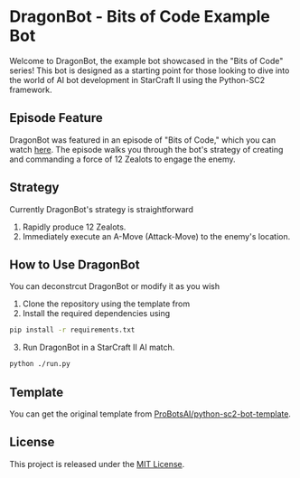 # DragonBot - Bits of Code Example Bot

Welcome to DragonBot, the example bot showcased in the "Bits of Code" series! This bot is designed as a starting point for those looking to dive into the world of AI bot development in StarCraft II using the Python-SC2 framework.

## Episode Feature
DragonBot was featured in an episode of "Bits of Code," which you can watch [here](https://www.youtube.com/playlist?list=PLN2WDx0iwG9V2BehVgv-tg_U0OcrWAdKP). The episode walks you through the bot's strategy of creating and commanding a force of 12 Zealots to engage the enemy.

## Strategy
Currently DragonBot's strategy is straightforward
1. Rapidly produce 12 Zealots.
2. Immediately execute an A-Move (Attack-Move) to the enemy's location.

## How to Use DragonBot
You can deconstrcut DragonBot or modify it as you wish
1. Clone the repository using the template from 
2. Install the required dependencies using 
```bash 
pip install -r requirements.txt 
```
3. Run DragonBot in a StarCraft II AI match. 
```bash
python ./run.py
```

## Template
You can get the original template from [ProBotsAI/python-sc2-bot-template](https://github.com/ProBotsAI/python-sc2-bot-template).

## License
This project is released under the [MIT License](LICENSE).
